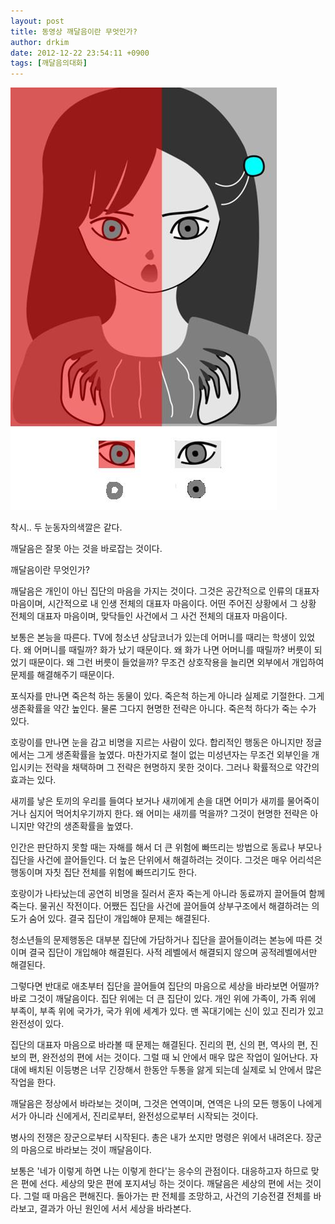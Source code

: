 ```yaml
---
layout: post
title: 동영상 깨달음이란 무엇인가?
author: drkim
date: 2012-12-22 23:54:11 +0900
tags: [깨달음의대화]
---
```

  
  
  
  


![](/files/attach/images/198/867/303/333.JPG)



착시.. 두 눈동자의색깔은 같다.

깨달음은 잘못 아는 것을 바로잡는 것이다.





 깨달음이란 무엇인가? 

 깨달음은 개인이 아닌 집단의 마음을 가지는 것이다. 그것은 공간적으로 인류의 대표자 마음이며, 시간적으로 내 인생 전체의 대표자 마음이다. 어떤 주어진 상황에서 그 상황 전체의 대표자 마음이며, 맞닥들인 사건에서 그 사건 전체의 대표자 마음이다. 

 보통은 본능을 따른다. TV에 청소년 상담코너가 있는데 어머니를 때리는 학생이 있었다. 왜 어머니를 때릴까? 화가 났기 때문이다. 왜 화가 나면 어머니를 때릴까? 버릇이 되었기 때문이다. 왜 그런 버릇이 들었을까? 무조건 상호작용을 늘리면 외부에서 개입하여 문제를 해결해주기 때문이다. 

 포식자를 만나면 죽은척 하는 동물이 있다. 죽은척 하는게 아니라 실제로 기절한다. 그게 생존확률을 약간 높인다. 물론 그다지 현명한 전략은 아니다. 죽은척 하다가 죽는 수가 있다. 

 호랑이를 만나면 눈을 감고 비명을 지르는 사람이 있다. 합리적인 행동은 아니지만 정글에서는 그게 생존확률을 높였다. 마찬가지로 철이 없는 미성년자는 무조건 외부인을 개입시키는 전략을 채택하며 그 전략은 현명하지 못한 것이다. 그러나 확률적으로 약간의 효과는 있다. 

 새끼를 낳은 토끼의 우리를 들여다 보거나 새끼에게 손을 대면 어미가 새끼를 물어죽이거나 심지어 먹어치우기까지 한다. 왜 어미는 새끼를 먹을까? 그것이 현명한 전략은 아니지만 약간의 생존확률을 높였다. 

 인간은 판단하지 못할 때는 자해를 해서 더 큰 위험에 빠뜨리는 방법으로 동료나 부모나 집단을 사건에 끌어들인다. 더 높은 단위에서 해결하려는 것이다. 그것은 매우 어리석은 행동이며 자칫 집단 전체를 위험에 빠뜨리기도 한다. 

 호랑이가 나타났는데 공연히 비명을 질러서 혼자 죽는게 아니라 동료까지 끌어들여 함께 죽는다. 물귀신 작전이다. 어쨌든 집단을 사건에 끌어들여 상부구조에서 해결하려는 의도가 숨어 있다. 결국 집단이 개입해야 문제는 해결된다. 

 청소년들의 문제행동은 대부분 집단에 가담하거나 집단을 끌어들이려는 본능에 따른 것이며 결국 집단이 개입해야 해결된다. 사적 레벨에서 해결되지 않으며 공적레벨에서만 해결된다. 

 그렇다면 반대로 애초부터 집단을 끌어들여 집단의 마음으로 세상을 바라보면 어떨까? 바로 그것이 깨달음이다. 집단 위에는 더 큰 집단이 있다. 개인 위에 가족이, 가족 위에 부족이, 부족 위에 국가가, 국가 위에 세계가 있다. 맨 꼭대기에는 신이 있고 진리가 있고 완전성이 있다. 

 집단의 대표자 마음으로 바라볼 때 문제는 해결된다. 진리의 편, 신의 편, 역사의 편, 진보의 편, 완전성의 편에 서는 것이다. 그럴 때 뇌 안에서 매우 많은 작업이 일어난다. 자대에 배치된 이등병은 너무 긴장해서 한동안 두통을 앓게 되는데 실제로 뇌 안에서 많은 작업을 한다. 

 깨달음은 정상에서 바라보는 것이며, 그것은 연역이며, 연역은 나의 모든 행동이 나에게서가 아니라 신에게서, 진리로부터, 완전성으로부터 시작되는 것이다. 

 병사의 전쟁은 장군으로부터 시작된다. 총은 내가 쏘지만 명령은 위에서 내려온다. 장군의 마음으로 바라보는 것이 깨달음이다. 

 보통은 '네가 이렇게 하면 나는 이렇게 한다'는 응수의 관점이다. 대응하고자 하므로 맞은 편에 선다. 세상의 맞은 편에 포지셔닝 하는 것이다. 깨달음은 세상의 편에 서는 것이다. 그럴 때 마음은 편해진다. 돌아가는 판 전체를 조망하고, 사건의 기승전결 전체를 바라보고, 결과가 아닌 원인에 서서 세상을 바라본다.